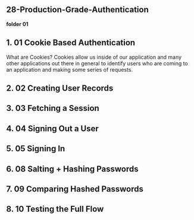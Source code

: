 ## 28-Production-Grade-Authentication

**folder 01**

## 1. 01 Cookie Based Authentication

What are Cookies?
Cookies allow us inside of our application and many other applications out there in general to identify users who are coming to an application and making some series of requests.

## 2. 02 Creating User Records

## 3. 03 Fetching a Session

## 4. 04 Signing Out a User

## 5. 05 Signing In

## 6. 08 Salting + Hashing Passwords

## 7. 09 Comparing Hashed Passwords

## 8. 10 Testing the Full Flow